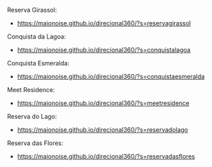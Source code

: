 Reserva Girassol: 
* https://maionoise.github.io/direcional360/?s=reservagirassol

Conquista da Lagoa:
* https://maionoise.github.io/direcional360/?s=conquistalagoa

Conquista Esmeralda:
* https://maionoise.github.io/direcional360/?s=conquistaesmeralda

Meet Residence:
* https://maionoise.github.io/direcional360/?s=meetresidence

Reserva do Lago:
* https://maionoise.github.io/direcional360/?s=reservadolago

Reserva das Flores:
* https://maionoise.github.io/direcional360/?s=reservadasflores
